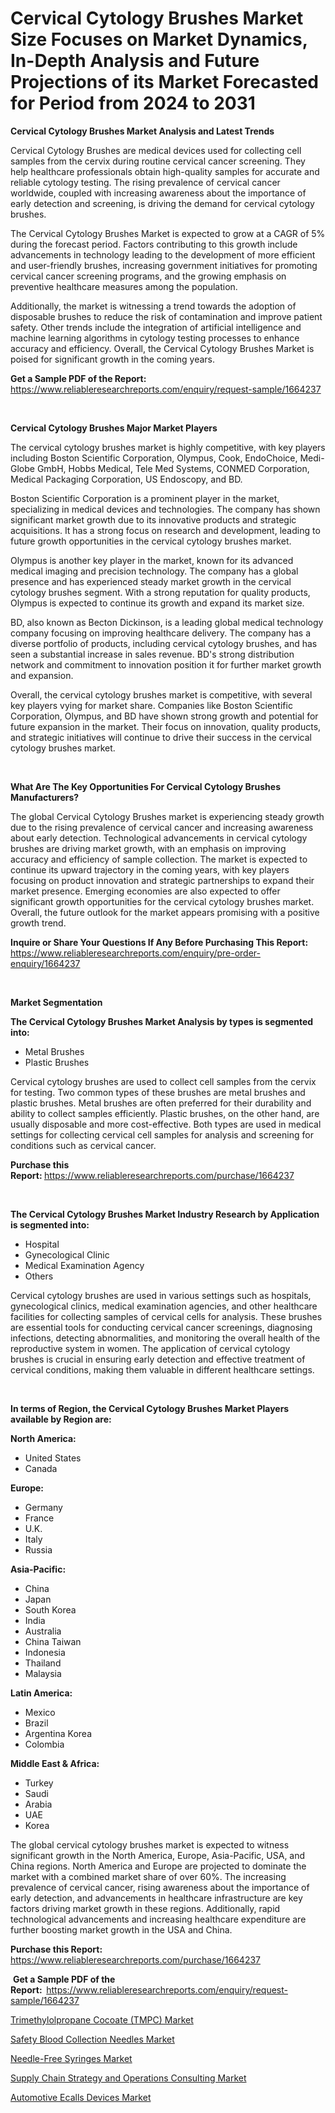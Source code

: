 <p><h1>Cervical Cytology Brushes Market Size Focuses on Market Dynamics, In-Depth Analysis and Future Projections of its Market Forecasted for Period from 2024 to 2031</h1></p><p><strong>Cervical Cytology Brushes Market Analysis and Latest Trends</strong></p>
<p><p>Cervical Cytology Brushes are medical devices used for collecting cell samples from the cervix during routine cervical cancer screening. They help healthcare professionals obtain high-quality samples for accurate and reliable cytology testing. The rising prevalence of cervical cancer worldwide, coupled with increasing awareness about the importance of early detection and screening, is driving the demand for cervical cytology brushes.</p><p>The Cervical Cytology Brushes Market is expected to grow at a CAGR of 5% during the forecast period. Factors contributing to this growth include advancements in technology leading to the development of more efficient and user-friendly brushes, increasing government initiatives for promoting cervical cancer screening programs, and the growing emphasis on preventive healthcare measures among the population.</p><p>Additionally, the market is witnessing a trend towards the adoption of disposable brushes to reduce the risk of contamination and improve patient safety. Other trends include the integration of artificial intelligence and machine learning algorithms in cytology testing processes to enhance accuracy and efficiency. Overall, the Cervical Cytology Brushes Market is poised for significant growth in the coming years.</p></p>
<p><strong>Get a Sample PDF of the Report:&nbsp;</strong> <a href="https://www.reliableresearchreports.com/enquiry/request-sample/1664237">https://www.reliableresearchreports.com/enquiry/request-sample/1664237</a></p>
<p>&nbsp;</p>
<p><strong>Cervical Cytology Brushes Major Market Players</strong></p>
<p><p>The cervical cytology brushes market is highly competitive, with key players including Boston Scientific Corporation, Olympus, Cook, EndoChoice, Medi-Globe GmbH, Hobbs Medical, Tele Med Systems, CONMED Corporation, Medical Packaging Corporation, US Endoscopy, and BD.</p><p>Boston Scientific Corporation is a prominent player in the market, specializing in medical devices and technologies. The company has shown significant market growth due to its innovative products and strategic acquisitions. It has a strong focus on research and development, leading to future growth opportunities in the cervical cytology brushes market.</p><p>Olympus is another key player in the market, known for its advanced medical imaging and precision technology. The company has a global presence and has experienced steady market growth in the cervical cytology brushes segment. With a strong reputation for quality products, Olympus is expected to continue its growth and expand its market size.</p><p>BD, also known as Becton Dickinson, is a leading global medical technology company focusing on improving healthcare delivery. The company has a diverse portfolio of products, including cervical cytology brushes, and has seen a substantial increase in sales revenue. BD's strong distribution network and commitment to innovation position it for further market growth and expansion.</p><p>Overall, the cervical cytology brushes market is competitive, with several key players vying for market share. Companies like Boston Scientific Corporation, Olympus, and BD have shown strong growth and potential for future expansion in the market. Their focus on innovation, quality products, and strategic initiatives will continue to drive their success in the cervical cytology brushes market.</p></p>
<p>&nbsp;</p>
<p><strong>What Are The Key Opportunities For Cervical Cytology Brushes Manufacturers?</strong></p>
<p><p>The global Cervical Cytology Brushes market is experiencing steady growth due to the rising prevalence of cervical cancer and increasing awareness about early detection. Technological advancements in cervical cytology brushes are driving market growth, with an emphasis on improving accuracy and efficiency of sample collection. The market is expected to continue its upward trajectory in the coming years, with key players focusing on product innovation and strategic partnerships to expand their market presence. Emerging economies are also expected to offer significant growth opportunities for the cervical cytology brushes market. Overall, the future outlook for the market appears promising with a positive growth trend.</p></p>
<p><strong>Inquire or Share Your Questions If Any Before Purchasing This Report:</strong> <a href="https://www.reliableresearchreports.com/enquiry/pre-order-enquiry/1664237">https://www.reliableresearchreports.com/enquiry/pre-order-enquiry/1664237</a></p>
<p>&nbsp;</p>
<p><strong>Market Segmentation</strong></p>
<p><strong>The Cervical Cytology Brushes Market Analysis by types is segmented into:</strong></p>
<p><ul><li>Metal Brushes</li><li>Plastic Brushes</li></ul></p>
<p><p>Cervical cytology brushes are used to collect cell samples from the cervix for testing. Two common types of these brushes are metal brushes and plastic brushes. Metal brushes are often preferred for their durability and ability to collect samples efficiently. Plastic brushes, on the other hand, are usually disposable and more cost-effective. Both types are used in medical settings for collecting cervical cell samples for analysis and screening for conditions such as cervical cancer.</p></p>
<p><strong>Purchase this Report:&nbsp;</strong><a href="https://www.reliableresearchreports.com/purchase/1664237">https://www.reliableresearchreports.com/purchase/1664237</a></p>
<p>&nbsp;</p>
<p><strong>The Cervical Cytology Brushes Market Industry Research by Application is segmented into:</strong></p>
<p><ul><li>Hospital</li><li>Gynecological Clinic</li><li>Medical Examination Agency</li><li>Others</li></ul></p>
<p><p>Cervical cytology brushes are used in various settings such as hospitals, gynecological clinics, medical examination agencies, and other healthcare facilities for collecting samples of cervical cells for analysis. These brushes are essential tools for conducting cervical cancer screenings, diagnosing infections, detecting abnormalities, and monitoring the overall health of the reproductive system in women. The application of cervical cytology brushes is crucial in ensuring early detection and effective treatment of cervical conditions, making them valuable in different healthcare settings.</p></p>
<p>&nbsp;</p>
<p><strong>In terms of Region, the Cervical Cytology Brushes Market Players available by Region are:</strong></p>
<p>
    <p> <strong> North America: </strong>
        <ul>
            <li>United States</li>
            <li>Canada</li>
        </ul>
        </p> 
    <p> <strong> Europe: </strong>
        <ul>
            <li>Germany</li>
            <li>France</li>
            <li>U.K.</li>
            <li>Italy</li>
            <li>Russia</li>
        </ul>
        </p> 
    <p> <strong> Asia-Pacific: </strong>
        <ul>
            <li>China</li>
            <li>Japan</li>
            <li>South Korea</li>
            <li>India</li>
            <li>Australia</li>
            <li>China Taiwan</li>
            <li>Indonesia</li>
            <li>Thailand</li>
            <li>Malaysia</li>
        </ul>
        </p> 
    <p> <strong> Latin America: </strong>
        <ul>
            <li>Mexico</li>
            <li>Brazil</li>
            <li>Argentina Korea</li>
            <li>Colombia</li>
        </ul>
        </p> 
    <p> <strong> Middle East & Africa: </strong>
        <ul>
            <li>Turkey</li>
            <li>Saudi</li>
            <li>Arabia</li>
            <li>UAE</li>
            <li>Korea</li>
        </ul>
    </p>
    </p>
<p><p>The global cervical cytology brushes market is expected to witness significant growth in the North America, Europe, Asia-Pacific, USA, and China regions. North America and Europe are projected to dominate the market with a combined market share of over 60%. The increasing prevalence of cervical cancer, rising awareness about the importance of early detection, and advancements in healthcare infrastructure are key factors driving market growth in these regions. Additionally, rapid technological advancements and increasing healthcare expenditure are further boosting market growth in the USA and China.</p></p>
<p><strong>Purchase this Report: </strong><a href="https://www.reliableresearchreports.com/purchase/1664237">https://www.reliableresearchreports.com/purchase/1664237</a></p>
<p>&nbsp;<strong>Get a Sample PDF of the Report:&nbsp;&nbsp;</strong><a href="https://www.reliableresearchreports.com/enquiry/request-sample/1664237">https://www.reliableresearchreports.com/enquiry/request-sample/1664237</a></p>
<p><strong></strong></p>
<p><p><a href="https://github.com/Glendatilghmankmgz0rbhwpy/Market-Research-Report-List-1/blob/main/trimethylolpropane-cocoate-tmpc-market.md">Trimethylolpropane Cocoate (TMPC) Market</a></p><p><a href="https://github.com/juancolorado15/Market-Research-Report-List-1/blob/main/safety-blood-collection-needles-market.md">Safety Blood Collection Needles Market</a></p><p><a href="https://github.com/BryceTownsendr/Market-Research-Report-List-3/blob/main/needle-free-syringes-market.md">Needle-Free Syringes Market</a></p><p><a href="https://github.com/mohamedbakry57/Market-Research-Report-List-2/blob/main/supply-chain-strategy-and-operations-consulting-market.md">Supply Chain Strategy and Operations Consulting Market</a></p><p><a href="https://github.com/mahnoor2003/Market-Research-Report-List-3/blob/main/automotive-ecalls-devices-market.md">Automotive Ecalls Devices Market</a></p></p>